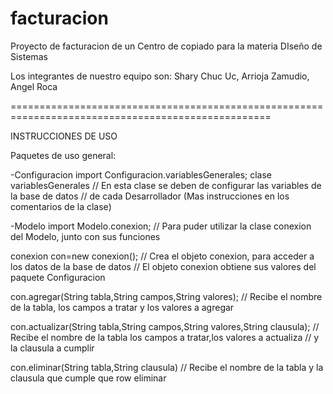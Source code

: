 facturacion
===========

Proyecto de facturacion de un Centro de copiado para la materia DIseño de Sistemas

Los integrantes de nuestro equipo son:
Shary Chuc Uc, Arrioja Zamudio, Angel Roca

===================================================================================================

INSTRUCCIONES DE USO

Paquetes de uso general:

-Configuracion
  import Configuracion.variablesGenerales;
    clase variablesGenerales    // En esta clase se deben de configurar las variables de la base de datos
                                // de cada Desarrollador (Mas instrucciones en los comentarios de la clase)


-Modelo
  import Modelo.conexion;       // Para puder utilizar la clase conexion del Modelo, junto con sus funciones
  
  
  conexion con=new conexion();  // Crea el objeto conexion, para acceder a los datos de la base de datos
                                // El objeto conexion obtiene sus valores del paquete Configuracion  
  
  
  con.agregar(String tabla,String campos,String valores); 
                                // Recibe el nombre de la tabla, los campos a tratar y los valores a agregar
  
  
  con.actualizar(String tabla,String campos,String valores,String clausula); 
                                // Recibe el nombre de la tabla los campos a tratar,los valores a actualiza 
                                // y la clausula a cumplir


  con.eliminar(String tabla,String clausula)
                                // Recibe el nombre de la tabla y la clausula que cumple que row eliminar
    
